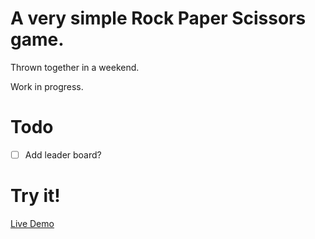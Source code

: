 # A very simple Rock Paper Scissors game.

Thrown together in a weekend.

Work in progress.

<h>

# Todo

- [ ] Add leader board?

# Try it!

[Live Demo](https://philip-clark.github.io/RPS/)
